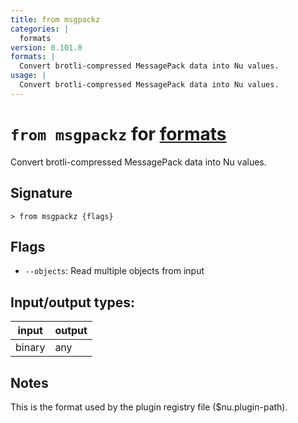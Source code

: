 ```yaml
---
title: from msgpackz
categories: |
  formats
version: 0.101.0
formats: |
  Convert brotli-compressed MessagePack data into Nu values.
usage: |
  Convert brotli-compressed MessagePack data into Nu values.
---
```

<!-- This file is automatically generated. Please edit the command in https://github.com/nushell/nushell instead. -->

# `from msgpackz` for [formats](/commands/categories/formats.md)

<div class='command-title'>Convert brotli-compressed MessagePack data into Nu values.</div>

## Signature

```> from msgpackz {flags} ```

## Flags

 -  `--objects`: Read multiple objects from input


## Input/output types:

| input  | output |
| ------ | ------ |
| binary | any    |

## Notes
This is the format used by the plugin registry file ($nu.plugin-path).
